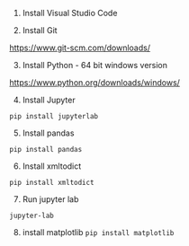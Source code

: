 1. Install Visual Studio Code


2. Install Git

https://www.git-scm.com/downloads/

3. Install Python - 64 bit windows version

https://www.python.org/downloads/windows/

4. Install Jupyter

`pip install jupyterlab`

5. Install pandas

`pip install pandas`

6. Install xmltodict

`pip install xmltodict`

7. Run jupyter lab

`jupyter-lab`

8. install matplotlib 
`pip install matplotlib `
